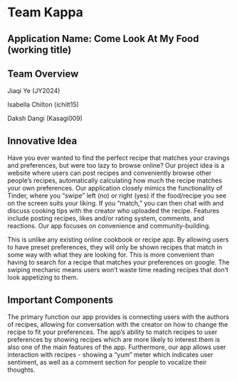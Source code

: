 # Team Kappa
## Application Name: Come Look At My Food (working title)
## Team Overview
Jiaqi Ye (JY2024)

Isabella Chilton (ichilt15)

Daksh Dangi (Kasagi009)

## Innovative Idea
Have you ever wanted to find the perfect recipe that matches your cravings and preferences, but were too lazy to browse online? Our project idea is a website where users can post recipes and conveniently browse other people’s recipes, automatically calculating how much the recipe matches your own preferences. Our application closely mimics the functionality of Tinder, where you “swipe” left (no) or right (yes) if the food/recipe you see on the screen suits your liking. If you “match,” you can then chat with and discuss cooking tips with the creator who uploaded the recipe. Features include posting recipes, likes and/or rating system, comments, and reactions. Our app focuses on convenience and community-building.

This is unlike any existing online cookbook or recipe app. By allowing users to have preset preferences, they will only be shown recipes that match in some way with what they are looking for. This is more convenient than having to search for a recipe that matches your preferences on google. The swiping mechanic means users won’t waste time reading recipes that don’t look appetizing to them.

## Important Components
The primary function our app provides is connecting users with the authors of recipes, allowing for conversation with the creator on how to change the recipe to fit your preferences.
The app’s ability to match recipes to user preferences by showing recipes which are more likely to interest them is also one of the main features of the app. Furthermore, our app allows user interaction with recipes - showing a “yum” meter which indicates user sentiment, as well as a comment section for people to vocalize their thoughts. 
